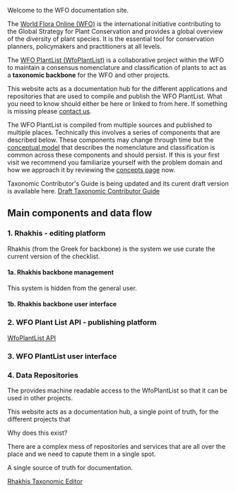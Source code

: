 
Welcome to the WFO documentation site.

The  [World Flora Online (WFO)](http://www.worldfloraonline.org/) is the international initiative contributing to the Global Strategy for Plant Conservation and provides a global overview of the diversity of plant species. It is the essential tool for conservation planners, policymakers and practitioners at all levels.

The [WFO PlantList (WfoPlantList)](https://wfoplantlist.org/) is a collaborative project within the WFO to maintain a consensus nomenclature and classification of plants to act as a __taxonomic backbone__ for the WFO and other projects.

This website acts as a documentation hub for the different applications and repositories that are used to compile and publish the WFO PlantList. What you need to know should either be here or linked to from here. If something is missing please [contact us](contact.md).

The WFO PlantList is compiled from multiple sources and published to multiple places. Technically this involves a series of components that are described below. These components may change through time but the [conceptual model](concepts.md) that describes the nomenclature and classification is common across these components and should persist. If this is your first visit we recommend you familiarize yourself with the problem domain and how we approach it by reviewing the [concepts page](concepts.md) now.

Taxonomic Contributor's Guide is being updated and its curent draft version is available here. [Draft Taxonomic Contributor Guide](/taxonomic-contributor-guide/)

## Main components and data flow

### 1. Rhakhis - editing platform

Rhakhis (from the Greek for backbone) is the system we use curate the current version of the checklist. 

#### 1a. Rhakhis backbone management
This system is hidden from the general user.

#### 1b. Rhakhis backbone user interface



### 2. WFO Plant List API - publishing platform
[WfoPlantList API](https://list.worldfloraonline.org/)

### 3. WFO PlantList user interface

### 4. Data Repositories

The  provides machine readable access to the WfoPlantList so that it can be used in other projects.


This website acts as a documentation hub, a single point of truth, for 
the different projects that

Why does this exist?

There are a complex mess of repositories and services that are all over the place and we need to capute them in a single spot.

A single source of truth for documentation.

[Rhakhis Taxonomic Editor](rhakhis/index.md)



